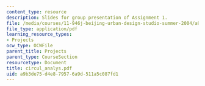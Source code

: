 ```yaml
---
content_type: resource
description: Slides for group presentation of Assignment 1.
file: /media/courses/11-946j-beijing-urban-design-studio-summer-2004/a9b3de75d4e879576a9d511a5c087fd1_circul_analys.pdf
file_type: application/pdf
learning_resource_types:
- Projects
ocw_type: OCWFile
parent_title: Projects
parent_type: CourseSection
resourcetype: Document
title: circul_analys.pdf
uid: a9b3de75-d4e8-7957-6a9d-511a5c087fd1
---
```

